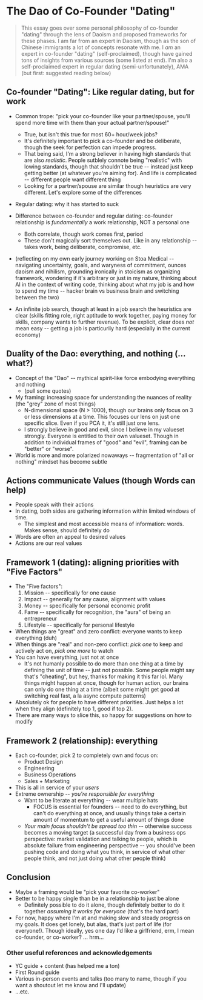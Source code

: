 # The Dao of Co-Founder "Dating"

> This essay goes over some personal philosophy of co-founder "dating" through the lens of Daoism and proposed frameworks for these phases. I am far from an expert in Daoism, though as the son of Chinese immigrants a lot of concepts resonate with me. I _am_ an expert in co-founder "dating" (self-proclaimed), though have gained tons of insights from various sources (some listed at end). I'm also a self-proclaimed expert in regular dating (semi-unfortunately), AMA (but first: suggested reading below)

<!-- Target length: 300-800 words. A ton of ideas -- get them out, though shorter is better! -->

## Co-founder "Dating": Like regular dating, but for work

- Common trope: "pick your co-founder like your partner/spouse, you'll spend more time with them than your actual partner/spouse!"
  - True, but isn't this true for most 60+ hour/week jobs? 
  - It's definitely important to pick a co-founder and be deliberate, though the seek for perfection can impede progress. 
  - That being said, I'm a strong believer in having high standards that are also _realistic_. People sutblely connote being "realistic" with lowing standards, though that shouldn't be true -- instead just keep getting better (at whatever you're aiming for). And life is complicated -- different people want different thing
  - Looking for a partner/spouse are similar though heuristics are very different. Let's explore some of the differences
- Regular dating: why it has started to suck
- Difference between co-founder and regular dating: co-founder relationship is _fundamentally_ a work relationship, NOT a personal one
  - Both correlate, though work comes first, period
  - These don't magically sort themselves out. Like in any relationship -- takes work, being deliberate, compromise, etc.

- (reflecting on my own early journey working on Stoa Medical -- navigating uncertainty, goals, and waryness of commitment, ounces daoism and nihilism, grounding ironically in stoicism as organizing framework, wondering if it's arbitrary or just in my nature, thinking about AI in the context of writing code, thinking about what my job is and how to spend my time -- hacker brain vs business brain and switching between the two)
- An infinite job search, though at least in a job search the heuristics are clear (skills fitting role, right aptitude to work together, paying money for skills, company wants to further revenue). To be explicit, clear does _not_ mean easy -- getting a job is particurily hard (especially in the current economy)


## Duality of the Dao: everything, and nothing (... what?)
- Concept of the "Dao" -- mythical spirit-like force embodying everything and nothing
    - (pull some quotes)
- My framing: increasing space for understanding the nuances of reality (the "grey" zone of most things)
    - N-dimensional space (N > 1000), though our brains only focus on 3 or less dimensions at a time. This focuses our lens on just one specific slice. Even if you PCA it, it's still just one lens.
    - I strongly believe in good and evil, since I believe in my valueset strongly. Everyone is entitled to their own valueset. Though in addition to individual frames of "good" and "evil", framing can be "better" or "worse".
- World is more and more polarized nowaways -- fragmentation of "all or nothing" mindset has become subtle

## Actions communicate Values (though Words can help)
- People speak with their actions
- In dating, both sides are gathering information within limited windows of time.
  - The simplest and most accessible means of information: words. Makes sense, should definitely do
- Words are often an appeal to desired values
- Actions are our real values

## Framework 1 (dating): aligning priorities with "Five Factors"

- The "Five factors":
  1. Mission -- specifically for one cause
  2. Impact -- generally for any cause, alignment with values
  3. Money -- specifically for personal economic profit
  4. Fame -- specifically for recognition, the "aura" of being an entrepreneur
  5. Lifestyle -- specifically for personal lifestyle
- When things are "great" and zero conflict: everyone wants to keep everything (duh)
- When things are "real" and non-zero conflict: _pick one_ to keep and actively act on, _pick one more_ to watch
- You can have everything, just not at once
  - It's not humanly possible to do more than one thing at a time by defining the unit of time -- just not possible. Some people might say that's "cheating", but hey, thanks for making it this far lol. Many things might happen at once, though for human action, our brains can only do one thing at a time (albeit some might get good at switching real fast, a la async compute patterns)
- Absolutely ok for people to have different priorities. Just helps a lot when they align (definitely top 1, good if top 2).
- There are many ways to slice this, so happy for suggestions on how to modify

## Framework 2 (relationship): everything 
- Each co-founder, pick 2 to completely own and focus on:
	- Product Design
	- Engineering
	- Business Operations
	- Sales + Marketing
- This is all in service of your *users*
- Extreme ownership -- *you're responsible for everything*
	- Want to be literate at everything -- wear multiple hats
        - FOCUS is essential for founders -- need to do everything, but can't do everything at once, and usually things take a certain amount of momentum to get a useful amount of things done
	- *Your main focus shouldn't be spread too thin* -- otherwise success becomes a moving target (a successful day from a business ops perspective: market validation and talking to people, which is absolute failure from engineering perspective -- you should've been pushing code and doing what you think, in service of what other people think, and not just doing what other people think)

## Conclusion
- Maybe a framing would be "pick your favorite co-worker"
- Better to be happy single than be in a relationship to just be alone
  - Definitely possible to do it alone, though definitely better to do it together _assuming it works for everyone_ (that's the hard part)
- For now, happy where I'm at and making slow and steady progress on my goals. It does get lonely, but alas, that's just part of life (for everyone!). Though ideally, yes one day I'd like a girlfriend, erm, I mean co-founder, or co-worker? ... hrm...

### Other useful references and acknowledgements

- YC guide + content (has helped me a ton)
- First Round guide
- Various in-person events and talks (too many to name, though if you want a shoutout let me know and I'll update)
- ...etc.